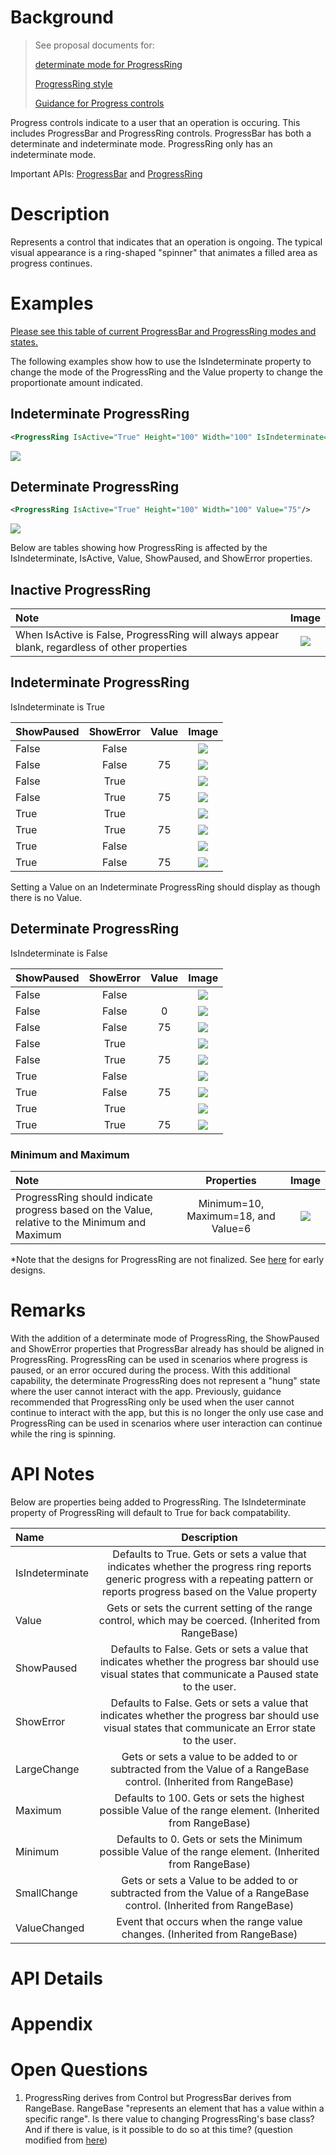 <!--See comments in Markdown for how to use this spec template-> 

<!-- The purpose of this spec is to describe a new feature and
its APIs that make up a new feature in WinUI. -->

<!-- There are two audiences for the spec. The first are people
that want to evaluate and give feedback on the API, as part of
the submission process.  When it's complete
it will be incorporated into the public documentation at
docs.microsoft.com (http://docs.microsoft.com/uwp/toolkits/winui/).
Hopefully we'll be able to copy it mostly verbatim.
So the second audience is everyone that reads there to learn how
and why to use this API. -->

# Background
<!-- Use this section to provide background context for the new API(s) 
in this spec. -->

<!-- This section and the appendix are the only sections that likely
do not get copied to docs.microsoft.com; they're just an aid to reading this spec. -->

<!-- If you're modifying an existing API, included a link here to the
existing page(s) -->

<!-- For example, this section is a place to explain why you're adding this API rather than
modifying an existing API. -->

<!-- For example, this is a place to provide a brief explanation of some dependent
area, just explanation enough to understand this new API, rather than telling
the reader "go read 100 pages of background information posted at ...". -->

>See proposal documents for:
>
> [determinate mode for ProgressRing](https://github.com/microsoft/microsoft-ui-xaml/issues/688) 
>
> [ProgressRing style](https://github.com/microsoft/microsoft-ui-xaml/issues/837)
>
> [Guidance for Progress controls](https://github.com/microsoft/microsoft-ui-xaml/issues/880)

Progress controls indicate to a user that an operation is occuring. This includes ProgressBar and ProgressRing controls. ProgressBar has both a determinate and indeterminate mode. ProgressRing only has an indeterminate mode. 

Important APIs: [ProgressBar](https://docs.microsoft.com/en-us/uwp/api/windows.ui.xaml.controls.progressbar) and [ProgressRing](https://docs.microsoft.com/en-us/uwp/api/windows.ui.xaml.controls.progressring)
# Description
<!-- Use this section to provide a brief description of the feature.
For an example, see the introduction to the PasswordBox control 
(http://docs.microsoft.com/windows/uwp/design/controls-and-patterns/password-box). -->
 Represents a control that indicates that an operation is ongoing. The typical visual appearance is a ring-shaped "spinner" that animates a filled area as progress continues.

# Examples
<!-- Use this section to explain the features of the API, showing
example code with each description. The general format is: 
  feature explanation,
  example code
  feature explanation,
  example code
  etc.-->
  
<!-- Code samples should be in C# and/or C++/WinRT -->

<!-- As an example of this section, see the Examples section for the PasswordBox control 
(https://docs.microsoft.com/windows/uwp/design/controls-and-patterns/password-box#examples). -->
[Please see this table of current ProgressBar and ProgressRing modes and states.](https://github.com/microsoft/microsoft-ui-xaml-specs/blob/user/kathyang/progress-styles/active/progress-styles/progress-styles.md)

The following examples show how to use the IsIndeterminate property to change the mode of the ProgressRing and the Value property to change the proportionate amount indicated. 

## Indeterminate ProgressRing

```xml
<ProgressRing IsActive="True" Height="100" Width="100" IsIndeterminate="True"/>
```

![](images/ProgressRing-indeterminate.PNG)
## Determinate ProgressRing

```xml
<ProgressRing IsActive="True" Height="100" Width="100" Value="75"/>
```
![](images/ProgressRing-determinate.PNG)

Below are tables showing how ProgressRing is affected by the IsIndeterminate, IsActive, Value, ShowPaused, and ShowError properties.

## Inactive ProgressRing
| Note | Image |
|:--|:-:|
| When IsActive is False, ProgressRing will always appear blank, regardless of other properties | ![](images/ProgressRing-determinate-not-active.PNG) |

## Indeterminate ProgressRing
IsIndeterminate is True

| ShowPaused | ShowError| Value | Image | 
|:--|:-:| :-:| :-:|
| False | False |    | ![](images/ProgressRing-indeterminate.PNG) |
| False | False | 75 | ![](images/ProgressRing-indeterminate.PNG) |
| False | True  |    | ![](images/ProgressRing-determinate-empty.PNG) |
| False | True  | 75 | ![](images/ProgressRing-determinate-empty.PNG) |
| True  | True  |    | ![](images/ProgressRing-determinate-empty.PNG) | 
| True  | True  | 75 | ![](images/ProgressRing-determinate-empty.PNG) | 
| True  | False |    | ![](images/ProgressRing-determinate-empty.PNG) |
| True  | False | 75 | ![](images/ProgressRing-determinate-empty.PNG) |

Setting a Value on an Indeterminate ProgressRing should display as though there is no Value.

## Determinate ProgressRing
IsIndeterminate is False

| ShowPaused | ShowError| Value | Image | 
|:--|:-:| :-:| :-:|
| False | False |    | ![](images/ProgressRing-determinate-empty.PNG) |
| False | False | 0  | ![](images/ProgressRing-determinate-empty.PNG) |
| False | False | 75 | ![](images/ProgressRing-determinate.PNG) |
| False | True  |    | ![](images/ProgressRing-determinate-empty.PNG) | 
| False | True  | 75 | ![](images/ProgressRing-determinate-empty.PNG) |
| True  | False |    | ![](images/ProgressRing-determinate-empty.PNG) |
| True  | False | 75 | ![](images/ProgressRing-determinate-paused.PNG) |
| True  | True  |    | ![](images/ProgressRing-determinate-empty.PNG) |
| True  | True  | 75 | ![](images/ProgressRing-determinate-empty.PNG) | 

### Minimum and Maximum

| Note | Properties | Image |
|:--|:-:|:-:|
| ProgressRing should indicate progress based on the Value, relative to the Minimum and Maximum | Minimum=10, Maximum=18, and Value=6| ![](images/ProgressRing-determinate.PNG) |

*Note that the designs for ProgressRing are not finalized. See [here](https://github.com/microsoft/microsoft-ui-xaml-specs/blob/user/chigy/ControlUpdates/active/ControlUpdates/images/Progress.png) for early designs. 

# Remarks
<!-- Explanation and guidance that doesn't fit into the Examples section. -->

<!-- APIs should only throw exceptions in exceptional conditions; basically,
only when there's a bug in the caller, such as argument exception.  But if for some
reason it's necessary for a caller to catch an exception from an API, call that
out with an explanation either here or in the Examples -->

With the addition of a determinate mode of ProgressRing, the ShowPaused and ShowError properties that ProgressBar already has should be aligned in ProgressRing. ProgressRing can be used in scenarios where progress is paused, or an error occured during the process. With this additional capability, the determinate ProgressRing does not represent a "hung" state where the user cannot interact with the app. Previously, guidance recommended that ProgressRing only be used when the user cannot continue to interact with the app, but this is no longer the only use case and ProgressRing can be used in scenarios where user interaction can continue while the ring is spinning. 

# API Notes
<!-- Option 1: Give a one or two line description of each API (type
and member), or at least the ones that aren't obvious
from their name.  These descriptions are what show up
in IntelliSense. For properties, specify the default value of the property if it
isn't the type's default (for example an int-typed property that doesn't default to zero.) -->

<!-- Option 2: Put these descriptions in the below API Details section,
with a "///" comment above the member or type. -->
Below are properties being added to ProgressRing. The IsIndeterminate property of ProgressRing will default to True for back compatability.

|Name | Description | 
|:--|:-:|
| IsIndeterminate | Defaults to True. Gets or sets a value that indicates whether the progress ring reports generic progress with a repeating pattern or reports progress based on the Value property |
| Value | Gets or sets the current setting of the range control, which may be coerced. (Inherited from RangeBase) | 
| ShowPaused | Defaults to False. Gets or sets a value that indicates whether the progress bar should use visual states that communicate a Paused state to the user.|
| ShowError | Defaults to False. Gets or sets a value that indicates whether the progress bar should use visual states that communicate an Error state to the user. |
| LargeChange | Gets or sets a value to be added to or subtracted from the Value of a RangeBase control. (Inherited from RangeBase) |
| Maximum | Defaults to 100. Gets or sets the highest possible Value of the range element. (Inherited from RangeBase) |
| Minimum | Defaults to 0. Gets or sets the Minimum possible Value of the range element. (Inherited from RangeBase) |
| SmallChange | Gets or sets a Value to be added to or subtracted from the Value of a RangeBase control. (Inherited from RangeBase) |
| ValueChanged | Event that occurs when the range value changes. (Inherited from RangeBase) |

# API Details
<!-- The exact API, in MIDL3 format (https://docs.microsoft.com/en-us/uwp/midl-3/) -->

# Appendix
<!-- Anything else that you want to write down for posterity, but 
that isn't necessary to understand the purpose and usage of the API.
For example, implementation details. -->

# Open Questions

1) ProgressRing derives from Control but ProgressBar derives from RangeBase. RangeBase "represents an element that has a value within a specific range". Is there value to changing ProgressRing's base class? And if there is value, is it possible to do so at this time? (question modified from [here](https://github.com/microsoft/microsoft-ui-xaml-specs/pull/36#discussion_r305069598))

